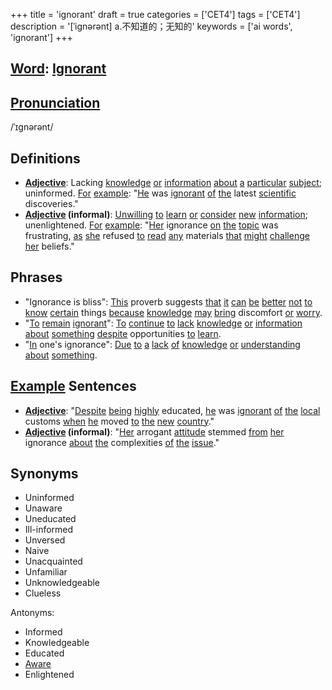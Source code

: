+++
title = 'ignorant'
draft = true
categories = ['CET4']
tags = ['CET4']
description = '[ˈignərənt] a.不知道的；无知的'
keywords = ['ai words', 'ignorant']
+++

## [Word](/en/post/word/): [Ignorant](/en/post/ignorant/)

## [Pronunciation](/en/post/pronunciation/)
/ˈɪɡnərənt/

## Definitions
- **[Adjective](/en/post/adjective/)**: Lacking [knowledge](/en/post/knowledge/) [or](/en/post/or/) [information](/en/post/information/) [about](/en/post/about/) [a](/en/post/a/) [particular](/en/post/particular/) [subject](/en/post/subject/); uninformed. [For](/en/post/for/) [example](/en/post/example/): "[He](/en/post/he/) was [ignorant](/en/post/ignorant/) [of](/en/post/of/) [the](/en/post/the/) latest [scientific](/en/post/scientific/) discoveries."
- **[Adjective](/en/post/adjective/) (informal)**: [Unwilling](/en/post/unwilling/) [to](/en/post/to/) [learn](/en/post/learn/) [or](/en/post/or/) [consider](/en/post/consider/) [new](/en/post/new/) [information](/en/post/information/); unenlightened. [For](/en/post/for/) [example](/en/post/example/): "[Her](/en/post/her/) ignorance [on](/en/post/on/) [the](/en/post/the/) [topic](/en/post/topic/) was frustrating, [as](/en/post/as/) [she](/en/post/she/) refused [to](/en/post/to/) [read](/en/post/read/) [any](/en/post/any/) materials [that](/en/post/that/) [might](/en/post/might/) [challenge](/en/post/challenge/) [her](/en/post/her/) beliefs."

## Phrases
- "Ignorance is bliss": [This](/en/post/this/) proverb suggests [that](/en/post/that/) [it](/en/post/it/) [can](/en/post/can/) [be](/en/post/be/) [better](/en/post/better/) [not](/en/post/not/) [to](/en/post/to/) [know](/en/post/know/) [certain](/en/post/certain/) things [because](/en/post/because/) [knowledge](/en/post/knowledge/) [may](/en/post/may/) [bring](/en/post/bring/) discomfort [or](/en/post/or/) [worry](/en/post/worry/).
- "[To](/en/post/to/) [remain](/en/post/remain/) [ignorant](/en/post/ignorant/)": [To](/en/post/to/) [continue](/en/post/continue/) [to](/en/post/to/) [lack](/en/post/lack/) [knowledge](/en/post/knowledge/) [or](/en/post/or/) [information](/en/post/information/) [about](/en/post/about/) [something](/en/post/something/) [despite](/en/post/despite/) opportunities [to](/en/post/to/) [learn](/en/post/learn/).
- "[In](/en/post/in/) one's ignorance": [Due](/en/post/due/) [to](/en/post/to/) [a](/en/post/a/) [lack](/en/post/lack/) [of](/en/post/of/) [knowledge](/en/post/knowledge/) [or](/en/post/or/) [understanding](/en/post/understanding/) [about](/en/post/about/) [something](/en/post/something/).

## [Example](/en/post/example/) Sentences
- **[Adjective](/en/post/adjective/)**: "[Despite](/en/post/despite/) [being](/en/post/being/) [highly](/en/post/highly/) educated, [he](/en/post/he/) was [ignorant](/en/post/ignorant/) [of](/en/post/of/) [the](/en/post/the/) [local](/en/post/local/) customs [when](/en/post/when/) [he](/en/post/he/) moved [to](/en/post/to/) [the](/en/post/the/) [new](/en/post/new/) [country](/en/post/country/)."
- **[Adjective](/en/post/adjective/) (informal)**: "[Her](/en/post/her/) arrogant [attitude](/en/post/attitude/) stemmed [from](/en/post/from/) [her](/en/post/her/) ignorance [about](/en/post/about/) [the](/en/post/the/) complexities [of](/en/post/of/) [the](/en/post/the/) [issue](/en/post/issue/)."

## Synonyms
- Uninformed
- Unaware
- Uneducated
- Ill-informed
- Unversed
- Naive
- Unacquainted
- Unfamiliar
- Unknowledgeable
- Clueless

Antonyms:
- Informed
- Knowledgeable
- Educated
- [Aware](/en/post/aware/)
- Enlightened
